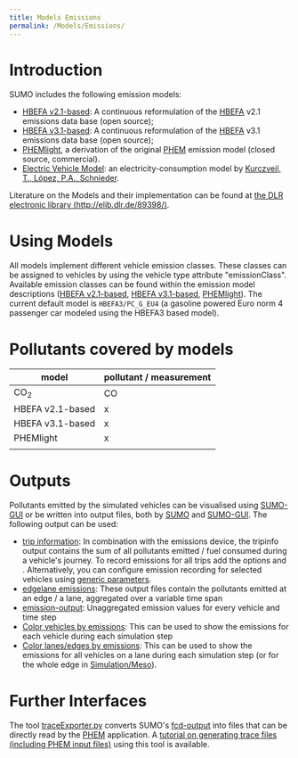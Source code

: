 ```yaml
---
title: Models Emissions
permalink: /Models/Emissions/
---
```


# Introduction

SUMO includes the following emission models:

  - [HBEFA v2.1-based](Models/Emissions/HBEFA-based.md): A
    continuous reformulation of the [HBEFA](http://www.hbefa.net/) v2.1
    emissions data base (open source);
  - [HBEFA v3.1-based](Models/Emissions/HBEFA3-based.md): A
    continuous reformulation of the [HBEFA](http://www.hbefa.net/) v3.1
    emissions data base (open source);
  - [PHEMlight](Models/Emissions/PHEMlight.md), a derivation of
    the original
    [PHEM](http://www.ivt.tugraz.at/de/forschung/emissionen.html)
    emission model (closed source, commercial).
  - [Electric Vehicle
    Model](Models/Electric#Emission_Output.md): an
    electricity-consumption model by [Kurczveil, T., López, P.A.,
    Schnieder](Models/Electric#Publications.md).

Literature on the Models and their implementation can be found at [the
DLR electronic library
(http://elib.dlr.de/89398/)](http://elib.dlr.de/89398/).

# Using Models

All models implement different vehicle emission classes. These classes
can be assigned to vehicles by using the vehicle type attribute
"<span class="inlxml">emissionClass</span>". Available emission classes
can be found within the emission model descriptions ([HBEFA
v2.1-based](Models/Emissions/HBEFA-based.md), [HBEFA
v3.1-based](Models/Emissions/HBEFA3-based.md),
[PHEMlight](Models/Emissions/PHEMlight.md)). The current default
model is `HBEFA3/PC_G_EU4` (a gasoline powered Euro norm 4 passenger car
modeled using the HBEFA3 based model).

# Pollutants covered by models

<center>

| model            | pollutant / measurement |
| ---------------- | ----------------------- |
| CO<sub>2</sub>   | CO                      |
| HBEFA v2.1-based | x                       |
| HBEFA v3.1-based | x                       |
| PHEMlight        | x                       |
|                  |                         |

</center>

# Outputs

Pollutants emitted by the simulated vehicles can be visualised using
[SUMO-GUI](SUMO-GUI.md) or be written into output files, both by
[SUMO](SUMO.md) and [SUMO-GUI](SUMO-GUI.md). The
following output can be used:

  - [trip information](Simulation/Output/TripInfo.md): In
    combination with the emissions device, the tripinfo output contains
    the sum of all pollutants emitted / fuel consumed during a vehicle's
    journey. To record emissions for all trips add the options  and .
    Alternatively, you can configure emission recording for selected
    vehicles using [generic
    parameters](Definition_of_Vehicles,_Vehicle_Types,_and_Routes#Devices.md).
  - [edgelane
    emissions](Simulation/Output/Lane-_or_Edge-based_Emissions_Measures.md):
    These output files contain the pollutants emitted at an edge / a
    lane, aggregated over a variable time span
  - [emission-output](Simulation/Output/EmissionOutput.md):
    Unaggregated emission values for every vehicle and time step
  - [Color vehicles by
    emissions](SUMO-GUI#Vehicle_Visualisation_Settings.md): This
    can be used to show the emissions for each vehicle during each
    simulation step
  - [Color lanes/edges by
    emissions](SUMO-GUI#Edge.2FLane_Visualisation_Settings.md):
    This can be used to show the emissions for all vehicles on a lane
    during each simulation step (or for the whole edge in
    [Simulation/Meso](Simulation/Meso.md)).

# Further Interfaces

The tool [traceExporter.py](Tools/TraceExporter.md) converts
SUMO's [fcd-output](Simulation/Output/FCDOutput.md) into files
that can be directly read by the
[PHEM](http://www.ivt.tugraz.at/de/forschung/emissionen.html)
application. A [tutorial on generating trace files (including PHEM input
files)](Tutorials/Trace_File_Generation.md) using this tool is
available.